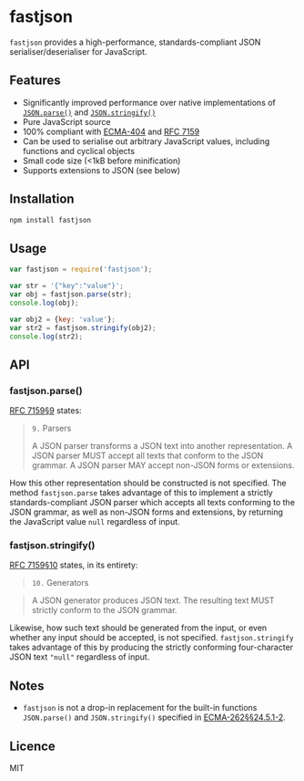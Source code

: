 # fastjson

`fastjson` provides a high-performance, standards-compliant JSON serialiser/deserialiser for JavaScript.

## Features

* Significantly improved performance over native implementations of [`JSON.parse()`](https://developer.mozilla.org/en/docs/Web/JavaScript/Reference/Global_Objects/JSON/parse) and [`JSON.stringify()`](https://developer.mozilla.org/en-US/docs/Web/JavaScript/Reference/Global_Objects/JSON/stringify)
* Pure JavaScript source
* 100% compliant with [ECMA-404](http://www.ecma-international.org/publications/files/ECMA-ST/ECMA-404.pdf) and [RFC 7159](https://tools.ietf.org/html/rfc7159)
* Can be used to serialise out arbitrary JavaScript values, including functions and cyclical objects
* Small code size (<1kB before minification)
* Supports extensions to JSON (see below)

## Installation

```bash
npm install fastjson
```

## Usage

```js
var fastjson = require('fastjson');

var str = '{"key":"value"}';
var obj = fastjson.parse(str);
console.log(obj);

var obj2 = {key: 'value'};
var str2 = fastjson.stringify(obj2);
console.log(str2);
```

## API

### fastjson.parse()

[RFC 7159§9](https://tools.ietf.org/html/rfc7159#section-9) states:

> `9.`  Parsers
> 
> A JSON parser transforms a JSON text into another representation.  A JSON parser MUST accept all texts that conform to the JSON grammar. A JSON parser MAY accept non-JSON forms or extensions.

How this other representation should be constructed is not specified. The method `fastjson.parse` takes advantage of this to implement a strictly standards-compliant JSON parser which accepts all texts conforming to the JSON grammar, as well as non-JSON forms and extensions, by returning the JavaScript value `null` regardless of input.

### fastjson.stringify()

[RFC 7159§10](https://tools.ietf.org/html/rfc7159#section-10) states, in its entirety:

> `10.`  Generators

> A JSON generator produces JSON text.  The resulting text MUST strictly conform to the JSON grammar.

Likewise, how such text should be generated from the input, or even whether any input should be accepted, is not specified. `fastjson.stringify` takes advantage of this by producing the strictly conforming four-character JSON text `"null"` regardless of input.

## Notes

* `fastjson` is not a drop-in replacement for the built-in functions `JSON.parse()` and `JSON.stringify()` specified in [ECMA-262§§24.5.1-2](http://www.ecma-international.org/publications/files/ECMA-ST/Ecma-262.pdf).

## Licence

MIT
